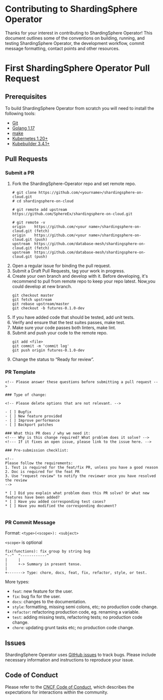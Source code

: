 # Contributing to ShardingSphere Operator

Thanks for your interest in contributing to ShardingSphere Operator! This document outlines some of the conventions on building, running, and testing ShardingSphere Operator, the development workflow, commit message formatting, contact points and other resources.



# First ShardingSphere Operator Pull Request

## Prerequisites

To build ShardingSphere Operator from scratch you will need to install the following tools:

* [Git](https://git-scm.com/)
* [Golang 1.17](https://golang.org/dl/)
* [make](https://www.gnu.org/savannah-checkouts/gnu/make/make.html)
* [Kubernetes 1.20+](https://github.com/kubernetes/kubernetes)
* [Kubebuilder 3.4.1+](https://github.com/kubernetes-sigs/kubebuilder)

## Pull Requests

### Submit a PR
1. Fork the ShardingSphere-Operator repo and set remote repo.
      ```
      # git clone https://github.com/<yourname>/shardingsphere-on-cloud.git
      # cd shardingsphere-on-cloud

      # git remote add upstream https://github.com/SphereEx/shardingsphere-on-cloud.git

      # git remote -v
      origin	https://github.com/<your name>/shardingsphere-on-cloud.git (fetch)
      origin	https://github.com/<your name>/shardingsphere-on-cloud.git (push)
      upstream	https://github.com/database-mesh/shardingsphere-on-cloud.git (fetch)
      upstream	https://github.com/database-mesh/shardingsphere-on-cloud.git (push)
      ```
2. Open a regular issue for binding the pull request.
3. Submit a Draft Pull Requests, tag your work in progress.
4. Create your own branch and develop with it. Before developing, it's recommend to pull from remote repo to keep your repo latest. Now,you could develop at new branch.
      ```
      git checkout master
      git fetch upstream
      git rebase upstream/master
      git checkout -b futures-0.1.0-dev
      ```
5. If you have added code that should be tested, add unit tests.
6. Verify and ensure that the test suites passes, make test.
7. Make sure your code passes both linters, make lint.
8. Submit and push your code to the remote repo.
      ```
      git add <file>
      git commit -m 'commit log'
      git push origin futures-0.1.0-dev
      ```
9.  Change the status to “Ready for review”.

### PR Template

```
<!-- Please answer these questions before submitting a pull request -->

### Type of change:

<!-- Please delete options that are not relevant. -->

- [ ] Bugfix
- [ ] New feature provided
- [ ] Improve performance
- [ ] Backport patches

### What this PR does / why we need it:
<!--- Why is this change required? What problem does it solve? -->
<!--- If it fixes an open issue, please link to the issue here. -->

### Pre-submission checklist:

<!--
Please follow the requirements:
1. Test is required for the feat/fix PR, unless you have a good reason
2. Doc is required for the feat PR
3. Use "request review" to notify the reviewer once you have resolved the review
-->

* [ ] Did you explain what problem does this PR solve? Or what new features have been added?
* [ ] Have you added corresponding test cases?
* [ ] Have you modified the corresponding document?


```

### PR Commit Message

Format: `<type>(<scope>): <subject>`

`<scope>` is optional

```
fix(functions): fix group by string bug
^--^  ^------------^
|     |
|     +-> Summary in present tense.
|
+-------> Type: chore, docs, feat, fix, refactor, style, or test.
```

More types:

* `feat`: new feature for the user.
* `fix`: bug fix for the user.
* `docs`: changes to the documentation.
* `style`: formatting, missing semi colons, etc; no production code change.
* `refactor`: refactoring production code, eg. renaming a variable.
* `test`: adding missing tests, refactoring tests; no production code change.
* `chore`: updating grunt tasks etc; no production code change.

## Issues
ShardingSphere Operator uses [GitHub issues](https://github.com/SphereEx/shardingsphere-on-cloud/issues) to track bugs. Please include necessary information and instructions to reproduce your issue.

## Code of Conduct
Please refer to the [CNCF Code of Conduct](https://github.com/cncf/foundation/blob/master/code-of-conduct.md), which describes the expectations for interactions within the community. 
